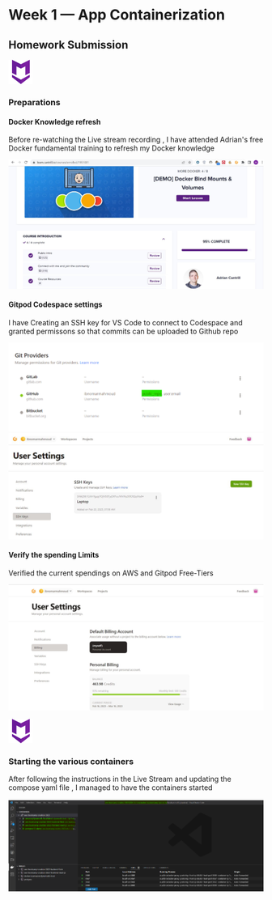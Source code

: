 # Week 1 — App Containerization

## Homework Submission 
![alt text](https://github.com/adam-p/markdown-here/raw/master/src/common/images/icon48.png "Logo Title Text 1")
### Preparations 

#### Docker Knowledge refresh 

Before re-watching the Live stream recording , I have attended Adrian's free Docker fundamental training to refresh my Docker knowledge

![Adrian Course](https://github.com/ibnomarmahmoud/aws-bootcamp-cruddur-2023/blob/main/journal/assets/Docker%20Course.JPG)

#### Gitpod Codespace settings

I have Creating an SSH key for VS Code to connect to Codespace and granted permissons so that commits can be uploaded to Github repo 

![Grant Permissions](https://github.com/ibnomarmahmoud/aws-bootcamp-cruddur-2023/blob/main/journal/assets/Grant%20Permission.png)
![SSH Keys](https://github.com/ibnomarmahmoud/aws-bootcamp-cruddur-2023/blob/main/journal/assets/SSH_key_Generation.JPG)

#### Verify the spending Limits

Verified the current spendings on AWS and Gitpod Free-Tiers

![Spending Limits](https://github.com/ibnomarmahmoud/aws-bootcamp-cruddur-2023/blob/main/journal/assets/Gitpod%20Free%20Tier%20Usage%20Check.JPG)

![alt text](https://github.com/adam-p/markdown-here/raw/master/src/common/images/icon48.png "Logo Title Text 1")
### Starting the various containers 

After following the instructions in the Live Stream and updating the compose yaml file , I managed to have the containers started 

![Running Containers](https://github.com/ibnomarmahmoud/aws-bootcamp-cruddur-2023/blob/main/journal/assets/Containers_running_Up.png)
